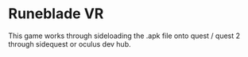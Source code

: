 # Runeblade VR

This game works through sideloading the .apk file onto quest / quest 2 through sidequest or oculus dev hub.
